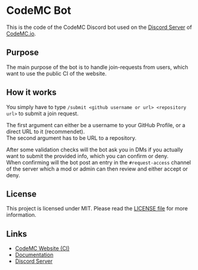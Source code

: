 [discord]: https://discord.gg/AGcFMu6
[codemc]: https://ci.codemc.io
[docs]: https://docs.codemc.io
[license]: https://github.com/CodeMC/Bot/blob/main/LICENSE

# CodeMC Bot
This is the code of the CodeMC Discord bot used on the [Discord Server][discord] of [CodeMC.io][codemc].

## Purpose
The main purpose of the bot is to handle join-requests from users, which want to use the public CI of the website.

## How it works
You simply have to type `/submit <github username or url> <repository url>` to submit a join request.

The first argument can either be a username to your GitHub Profile, or a direct URL to it (recommendet).  
The second argument has to be URL to a repository.

After some validation checks will the bot ask you in DMs if you actually want to submit the provided info, which you can confirm or deny.  
When confirming will the bot post an entry in the `#request-access` channel of the server which a mod or admin can then review and either accept or deny.

## License
This project is licensed under MIT. Please read the [LICENSE file][license] for more information.

## Links

- [CodeMC Website (CI)][codemc]
- [Documentation][docs]
- [Discord Server][discord]